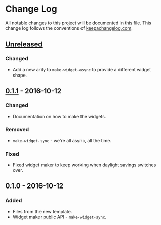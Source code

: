 # Change Log
All notable changes to this project will be documented in this file. This change log follows the conventions of [keepachangelog.com](http://keepachangelog.com/).

## [Unreleased]
### Changed
- Add a new arity to `make-widget-async` to provide a different widget shape.

## [0.1.1] - 2016-10-12
### Changed
- Documentation on how to make the widgets.

### Removed
- `make-widget-sync` - we're all async, all the time.

### Fixed
- Fixed widget maker to keep working when daylight savings switches over.

## 0.1.0 - 2016-10-12
### Added
- Files from the new template.
- Widget maker public API - `make-widget-sync`.

[Unreleased]: https://github.com/your-name/derivatives/compare/0.1.1...HEAD
[0.1.1]: https://github.com/your-name/derivatives/compare/0.1.0...0.1.1

